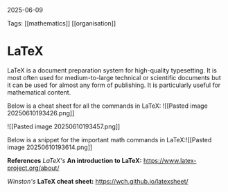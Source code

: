 2025-06-09 

Tags: [[mathematics]] [[organisation]]

# **LaTeX**

LaTeX is a document preparation system for high-quality typesetting. It is most often used for medium-to-large technical or scientific documents but it can be used for almost any form of publishing. It is particularly useful for mathematical content.

Below is a cheat sheet for all the commands in LaTeX:
![[Pasted image 20250610193426.png]]

![[Pasted image 20250610193457.png]]

Below is a snippet for the important math commands in LaTeX:![[Pasted image 20250610193614.png]]

**References**
*LaTeX's*
**An introduction to LaTeX:** https://www.latex-project.org/about/

*Winston's*
**LaTeX cheat sheet:** https://wch.github.io/latexsheet/